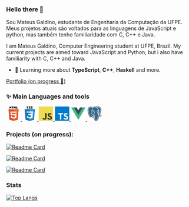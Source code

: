 ### Hello there 👋

Sou Mateus Galdino, estudante de Engenharia da Computação da UFPE. Meus projetos atuais são voltados para as linguagens de JavaScript e python, mas também tenho familiaridade com C, C++ e Java.

I am Mateus Galdino, Computer Engineering student at UFPE, Brazil. My current projects are aimed toward JavaScript and Python, but i also have familiarity with C, C++ and Java.

- 🌱 Learning more about **TypeScript**, **C++**, **Haskell** and more.

[Portfolio (on progress 🌱)](https://mateusgaldinolg.github.io/MateusGaldino/)

### ✨ Main Languages and tools

<a href="https://developer.mozilla.org/pt-BR/docs/Web/HTML">
    <img
      src="https://github.com/devicons/devicon/blob/master/icons/html5/html5-original-wordmark.svg"
      alt="html"
      width="40"
      height="40"
    />
 </a>
 
  <a href="https://developer.mozilla.org/pt-BR/docs/Web/CSS">
    <img
      src="https://github.com/devicons/devicon/blob/master/icons/css3/css3-original-wordmark.svg"
      alt="css"
      width="40"
      height="40"
    />
  </a>
  
  <a href="https://developer.mozilla.org/en-US/docs/Web/JavaScript">
    <img
      src="https://github.com/devicons/devicon/blob/master/icons/javascript/javascript-original.svg"
      alt="javascript"
      width="40"
      height="40"
    />
  </a>
  
  <a href="https://www.typescriptlang.org/">
    <img
      src="https://github.com/devicons/devicon/blob/master/icons/typescript/typescript-original.svg"
      alt="typescript"
      width="40"
      height="40"
    />
  </a>
  
  
  
  <a href="https://vuejs.org/">
    <img
      src="https://github.com/devicons/devicon/blob/master/icons/vuejs/vuejs-original.svg"
      alt="vuejs"
      width="40"
      height="40"
    />
  </a>
  
  <a href="https://www.postgresql.org">
    <img
      src="https://github.com/devicons/devicon/blob/master/icons/postgresql/postgresql-original.svg"
      alt="postgresql"
      width="40"
      height="40"
    />
  </a> 


### Projects (on progress):

[![Readme Card](https://github-readme-stats.vercel.app/api/pin/?username=MateusGaldinoLG&repo=DungeonBot)](https://github.com/MateusGaldinoLG/Dungeonbot)

[![Readme Card](https://github-readme-stats.vercel.app/api/pin/?username=MateusGaldinoLG&repo=vue-weather-app)](https://github.com/MateusGaldinoLG/vue-weather-app)

[![Readme Card](https://github-readme-stats.vercel.app/api/pin/?username=MateusGaldinoLG&repo=aphorisme)](https://github.com/MateusGaldinoLG/aphorisme)

### Stats

[![Top Langs](https://github-readme-stats.vercel.app/api/top-langs/?username=MateusGaldinoLG&hide=CSS,Jupyter%20Notebook&layout=compact&langs_count=8)](https://github.com/anuraghazra/github-readme-stats)


<!--
**MateusGaldinoLG/MateusGaldinoLG** is a ✨ _special_ ✨ repository because its `README.md` (this file) appears on your GitHub profile.

Here are some ideas to get you started:

- 🔭 I’m currently working on ...
- 🌱 I’m currently learning ...
- 👯 I’m looking to collaborate on ...
- 🤔 I’m looking for help with ...
- 💬 Ask me about ...
- 📫 How to reach me: ...
- 😄 Pronouns: ...
- ⚡ Fun fact: ...
-->
